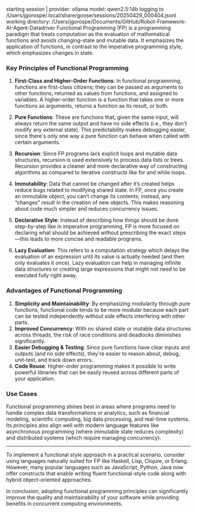 starting session | provider: ollama model: qwen2.5:14b
    logging to /Users/jgorospe/.local/share/goose/sessions/20250429_000404.jsonl
    working directory: /Users/jgorospe/Documents/GitHub/Robot-Framework-AI-Agent-Datadriver
Functional Programming (FP) is a programming paradigm that treats computation as the evaluation of mathematical functions and avoids changing-state and mutable data. It emphasizes the application of functions, in contrast to the imperative programming style, which emphasizes changes in state.

### Key Principles of Functional Programming

1. **First-Class and Higher-Order Functions**: In functional programming, functions are first-class citizens; they can be passed as arguments to other functions, returned as values from functions, and assigned to variables. A higher-order function is a function that takes one or more functions as arguments, returns a function as its result, or both.

2. **Pure Functions**: These are functions that, given the same input, will always return the same output and have no side effects (i.e., they don't modify any external state). This predictability makes debugging easier, since there's only one way a pure function can behave when called with certain arguments.

3. **Recursion**: Since FP programs lack explicit loops and mutable data structures, recursion is used extensively to process data lists or trees. Recursion provides a cleaner and more declarative way of constructing algorithms as compared to iterative constructs like for and while loops.

4. **Immutability**: Data that cannot be changed after it’s created helps reduce bugs related to modifying shared state. In FP, once you create an immutable object, you can’t change its contents; instead, any “changes” result in the creation of new objects. This makes reasoning about code much simpler and reduces concurrency issues.

5. **Declarative Style**: Instead of describing how things should be done step-by-step like in imperative programming, FP is more focused on declaring what should be achieved without prescribing the exact steps—this leads to more concise and readable programs.

6. **Lazy Evaluation**: This refers to a computation strategy which delays the evaluation of an expression until its value is actually needed (and then only evaluates it once). Lazy evaluation can help in managing infinite data structures or creating large expressions that might not need to be executed fully right away.

### Advantages of Functional Programming

1. **Simplicity and Maintainability**: By emphasizing modularity through pure functions, functional code tends to be more modular because each part can be tested independently without side effects interfering with other parts.
2. **Improved Concurrency**: With no shared state or mutable data structures across threads, the risk of race conditions and deadlocks diminishes significantly.
3. **Easier Debugging & Testing**: Since pure functions have clear inputs and outputs (and no side effects), they're easier to reason about, debug, unit-test, and track down errors.
4. **Code Reuse**: Higher-order programming makes it possible to write powerful libraries that can be easily reused across different parts of your application.

### Use Cases

Functional programming shines best in areas where programs need to handle complex data transformations or analytics, such as financial modeling, scientific computing, big data processing, and real-time systems. Its principles also align well with modern language features like asynchronous programming (where immutable state reduces complexity) and distributed systems (which require managing concurrency).

---

To implement a functional style approach in a practical scenario, consider using languages naturally suited for FP like Haskell, Lisp, Clojure, or Erlang. However, many popular languages such as JavaScript, Python, Java now offer constructs that enable writing fluent functional-style code along with hybrid object-oriented approaches.

In conclusion, adopting functional programming principles can significantly improve the quality and maintainability of your software while providing benefits in concurrent computing environments.
